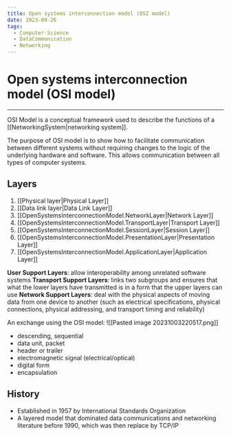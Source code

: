 ```yaml
---
title: Open systems interconnection model (OSI model)
date: 2023-09-26
tags:
  - Computer-Science
  - DataCommunication
  - Networking
---
```


# Open systems interconnection model (OSI model)

---

OSI Model is a conceptual framework used to describe the functions of a [[NetworkingSystem|networking system]].

The purpose of OSI model is to show how to facilitate communication between different systems without requiring changes to the logic of the underlying hardware and software. This allows communication between all types of computer systems.

## Layers

1. [[Physical layer|Physical Layer]]
2. [[Data link layer|Data Link Layer]]
3. [[OpenSystemsInterconnectionModel.NetworkLayer|Network Layer]]
4. [[OpenSystemsInterconnectionModel.TransportLayer|Transport Layer]]
5. [[OpenSystemsInterconnectionModel.SessionLayer|Session Layer]]
6. [[OpenSystemsInterconnectionModel.PresentationLayer|Presentation Layer]]
7. [[OpenSystemsInterconnectionModel.ApplicationLayer|Application Layer]]

**User Support Layers**: allow interoperability among unrelated software systems
**Transport Support Layers**: links two subgroups and ensures that what the lower layers have transmitted is in a form that the upper layers can use
**Network Support Layers**: deal with the physical aspects of moving data from one device to another (such as electrical specifications, physical connections, physical addressing, and transport timing and reliability)

An exchange using the OSI model:
![[Pasted image 20231003220517.png]]

- descending, sequential
- data unit, packet
- header or trailer
- electromagnetic signal (electrical/optical)
- digital form
- encapsulation

## History

- Established in 1957 by International Standards Organization
- A layered model that dominated data communications and networking literature before 1990, which was then replace by TCP/IP
